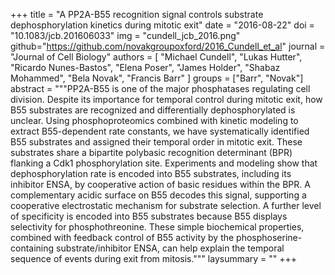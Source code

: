 +++
title = "A PP2A-B55 recognition signal controls substrate dephosphorylation kinetics during mitotic exit"
date = "2016-08-22"
doi = "10.1083/jcb.201606033"
img = "cundell_jcb_2016.png"
github="https://github.com/novakgroupoxford/2016_Cundell_et_al"
journal = "Journal of Cell Biology"
authors = [
  "Michael Cundell",
  "Lukas Hutter",
  "Ricardo Nunes-Bastos",
  "Elena Poser",
  "James Holder",
  "Shabaz Mohammed",
  "Bela Novak",
  "Francis Barr"
]
groups = ["Barr", "Novak"]
abstract = """PP2A-B55 is one of the major phosphatases regulating cell division. Despite its importance for temporal control during mitotic exit, how B55 substrates are recognized and differentially dephosphorylated is unclear. Using phosphoproteomics combined with kinetic modeling to extract B55-dependent rate constants, we have systematically identified B55 substrates and assigned their temporal order in mitotic exit. These substrates share a bipartite polybasic recognition determinant (BPR) flanking a Cdk1 phosphorylation site. Experiments and modeling show that dephosphorylation rate is encoded into B55 substrates, including its inhibitor ENSA, by cooperative action of basic residues within the BPR. A complementary acidic surface on B55 decodes this signal, supporting a cooperative electrostatic mechanism for substrate selection. A further level of specificity is encoded into B55 substrates because B55 displays selectivity for phosphothreonine. These simple biochemical properties, combined with feedback control of B55 activity by the phosphoserine-containing substrate/inhibitor ENSA, can help explain the temporal sequence of events during exit from mitosis."""
laysummary = ""
+++
